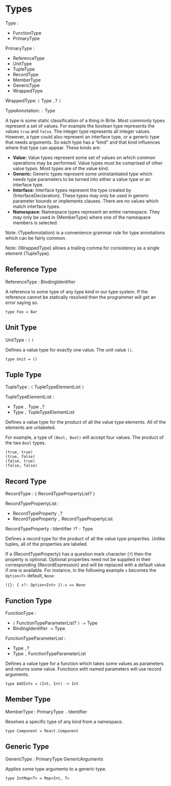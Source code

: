 # Types

Type :
  - FunctionType
  - PrimaryType

PrimaryType :
  - ReferenceType
  - UnitType
  - TupleType
  - RecordType
  - MemberType
  - GenericType
  - WrappedType

WrappedType: `(` Type `,`? `)`

TypeAnnotation: `:` Type

A type is some static classification of a thing in Brite. Most commonly types represent a set of values. For example the boolean type represents the values `true` and `false`. The integer type represents all integer values. However, a type could also represent an interface type, or a generic type that needs arguments. So each type has a “kind” and that kind influences where that type can appear. These kinds are:

- **Value:** Value types represent some set of values on which common operations may be performed. Value types must be comprised of other value types. Most types are of the value kind.
- **Generic:** Generic types represent some uninstantiated type which needs type parameters to be turned into either a value type or an interface type.
- **Interface:** Interface types represent the type created by {InterfaceDeclaration}. These types may only be used in generic parameter bounds or implements clauses. There are no values which match interface types.
- **Namespace:** Namespace types represent an entire namespace. They may only be used in {MemberType} where one of the namespace members is selected.

Note: {TypeAnnotation} is a convenience grammar rule for type annotations which can be fairly common.

Note: {WrappedType} allows a trailing comma for consistency as a single element {TupleType}.

## Reference Type

ReferenceType : BindingIdentifier

A reference to some type of any type kind in our type system. If the reference cannot be statically resolved then the programmer will get an error saying so.

```ite example
type Foo = Bar
```

## Unit Type

UnitType : `(` `)`

Defines a value type for exactly one value. The unit value `()`.

```ite example
type Unit = ()
```

## Tuple Type

TupleType : `(` TupleTypeElementList `)`

TupleTypeElementList :
  - Type `,` Type `,`?
  - Type `,` TupleTypeElementList

Defines a value type for the product of all the value type elements. All of the elements are unlabeled.

For example, a type of `(Bool, Bool)` will accept four values. The product of the two `Bool` types.

```ite example
(true, true)
(true, false)
(false, true)
(false, false)
```

## Record Type

RecordType : `{` RecordTypePropertyList? `}`

RecordTypePropertyList :
  - RecordTypeProperty `,`?
  - RecordTypeProperty `,` RecordTypePropertyList

RecordTypeProperty : Identifier `?`? `:` Type

Defines a record type for the product of all the value type properties. Unlike tuples, all of the properties are labeled.

If a {RecordTypeProperty} has a question mark character (`?`) then the property is optional. Optional properties need not be supplied in their corresponding {RecordExpression} and will be replaced with a default value if one is available. For instance, in the following example `x` becomes the `Option<T>` default, `None`:

```ite example
({}: { x?: Option<Int> }).x == None
```

## Function Type

FunctionType :
  - `(` FunctionTypeParameterList? `)` `->` Type
  - BindingIdentifier `->` Type

FunctionTypeParameterList :
  - Type `,`?
  - Type `,` FunctionTypeParameterList

Defines a value type for a function which takes some values as parameters and returns some value. Functions with named parameters will use record arguments.

```ite example
type AddInts = (Int, Int) -> Int
```

## Member Type

MemberType : PrimaryType `.` Identifier

Resolves a specific type of any kind from a namespace.

```ite example
type Component = React.Component
```

## Generic Type

GenericType : PrimaryType GenericArguments

Applies some type arguments to a generic type.

```ite example
type IntMap<T> = Map<Int, T>
```
